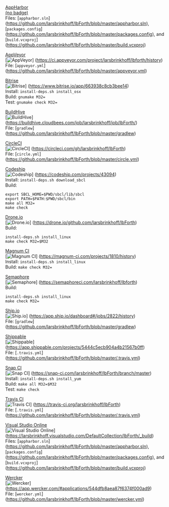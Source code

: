 [AppHarbor](https://appharbor.com/)  
[(no badge)](https://appharbor.com/applications/lbforth)  
Files: [`appharbor.sln`]
(https://github.com/larsbrinkhoff/lbForth/blob/master/appharbor.sln),
[`packages.config`]
(https://github.com/larsbrinkhoff/lbForth/blob/master/packages.config), and
[`build.vcxproj`]
(https://github.com/larsbrinkhoff/lbForth/blob/master/build.vcxproj)

[AppVeyor](http://appveyor.com/)  
[![AppVeyor](https://ci.appveyor.com/api/projects/status/r8wuvf0n0obp3n14)]
(https://ci.appveyor.com/project/larsbrinkhoff/lbforth/history)  
File: [`appveyor.yml`]
(https://github.com/larsbrinkhoff/lbForth/blob/master/appveyor.yml)

[Bitrise](http://bitrise.io/)  
[![Bitrise](https://www.bitrise.io/app/663938c8cb3bee14.svg?token=34FFBj3CLaI1yWXqou5JEg&branch=master)]
(https://www.bitrise.io/app/663938c8cb3bee14)  
Install: `install-deps.sh install_osx`  
Build: `gnumake M32=`  
Test: `gnumake check M32=`

[BuildHive](http://buildhive.cloudbees.com/)  
[![BuildHive](https://buildhive.cloudbees.com/job/larsbrinkhoff/job/lbForth/badge/icon)]
(https://buildhive.cloudbees.com/job/larsbrinkhoff/job/lbForth/)  
File: [`gradlew`]
(https://github.com/larsbrinkhoff/lbForth/blob/master/gradlew)

[CircleCI](http://circleci.com/)  
[![CircleCI](https://circleci.com/gh/larsbrinkhoff/lbForth.svg?style=svg)]
(https://circleci.com/gh/larsbrinkhoff/lbForth)  
File: [`circle.yml`]
(https://github.com/larsbrinkhoff/lbForth/blob/master/circle.yml)

[Codeship](http://codeship.io/)  
[![Codeship](https://www.codeship.io/projects/625b1e20-3cdd-0132-2ca6-12c33aebd1cb/status?branch=master)]
(https://codeship.com/projects/43094)  
Install: `install-deps.sh download_sbcl`  
Build:

    export SBCL_HOME=$PWD/sbcl/lib/sbcl
    export PATH=$PATH:$PWD/sbcl/bin
    make all M32=
    make check

[Drone.io](http://drone.io/)  
[![Drone.io](https://drone.io/github.com/larsbrinkhoff/lbForth/status.png)]
(https://drone.io/github.com/larsbrinkhoff/lbForth)  
Build:

    install-deps.sh install_linux
    make check M32=$M32

[Magnum CI](http://magnum-ci.com/)  
[![Magnum CI](https://magnum-ci.com/status/96ffb83fa700f069024921b0702e76ff.png)]
(https://magnum-ci.com/projects/1810/history)  
Install: `install-deps.sh install_linux`  
Build: `make check M32=`

[Semaphore](http://semaphoreci.com/)  
[![Semaphore](https://semaphoreci.com/api/v1/projects/726d1f9e-ae3a-4ef6-b109-39b2eeef14b1/531496/badge.svg)]
(https://semaphoreci.com/larsbrinkhoff/lbforth)  
Build:

    install-deps.sh install_linux
    make check M32=



[Ship.io](http://ship.io/)  
[![Ship.io](https://app.ship.io/jobs/7oIHDz28rgdvceSO/build_status.png)]
(https://app.ship.io/dashboard#/jobs/2822/history)  
File: [`gradlew`]
(https://github.com/larsbrinkhoff/lbForth/blob/master/gradlew)

[Shippable](http://shippable.com/)  
[![Shippable](https://api.shippable.com/projects/5444c5ecb904a4b21567b0ff/badge?branchName=master)]
(https://app.shippable.com/projects/5444c5ecb904a4b21567b0ff)  
File: [`.travis.yml`]
(https://github.com/larsbrinkhoff/lbForth/blob/master/.travis.yml)

[Snap CI](http://snap-ci.com/)  
[![Snap CI](https://snap-ci.com/larsbrinkhoff/lbForth/branch/master/build_image)]
(https://snap-ci.com/larsbrinkhoff/lbForth/branch/master)  
Install: `install-deps.sh install_yum`  
Build: `make all M32=$M32`  
Test: `make check`

[Travis CI](http://travis-ci.org/)  
[![Travis CI](https://travis-ci.org/larsbrinkhoff/lbForth.svg?branch=master)]
(https://travis-ci.org/larsbrinkhoff/lbForth)  
File: [`.travis.yml`]
(https://github.com/larsbrinkhoff/lbForth/blob/master/.travis.yml)

[Visual Studio Online](http://visualstudio.com/)  
[![Visual Studio Online](https://larsbrinkhoff.visualstudio.com/DefaultCollection/_apis/public/build/definitions/953a34b9-5966-4923-a48a-c41874cfb5f5/1/badge)]
(https://larsbrinkhoff.visualstudio.com/DefaultCollection/lbForth/_build)  
Files: [`appharbor.sln`]
(https://github.com/larsbrinkhoff/lbForth/blob/master/appharbor.sln),
[`packages.config`]
(https://github.com/larsbrinkhoff/lbForth/blob/master/packages.config), and
[`build.vcxproj`]
(https://github.com/larsbrinkhoff/lbForth/blob/master/build.vcxproj)

[Wercker](http://wercker.com/)  
[![Wercker](https://app.wercker.com/status/aedf010f682b5b530075e24d9446da26)]
(https://app.wercker.com/#applications/544dfb8aea87f6374f000ad9)  
File: [`wercker.yml`]
(https://github.com/larsbrinkhoff/lbForth/blob/master/wercker.yml)
